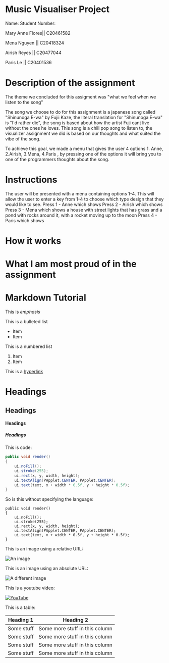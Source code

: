 # Music Visualiser Project

Name:			Student Number:  

Mary Anne Flores|| C20461582

Mena Nguyen		|| C20418324

Airish Reyes	|| C20477044

Paris Le		|| C20401536



# Description of the assignment
The theme we concluded for this assigment was "what we feel when we listen to the song" 


The song we choose to do for this assignment is a japanese song called "Shinunoga E-wa" by Fujii Kaze, the literal translation for "Shinunoga E-wa" is "I'd rather die", the song is based about how the artist Fuji cant live without the ones he loves. This song is a chill pop song to listen to, the visualizer assignment we did is based on our thoughts and what suited the vibe of the song.


To achieve this goal, we made a menu that gives the user 4 options 1. Anne, 2.Airish, 3.Mena, 4.Paris , by pressing one of the options it will bring you to one of the programmers thoughts about the song. 



# Instructions
The user will be presented with a menu containing options 1-4. This will allow the user to enter a key from 1-4 to choose which type design that they would like to see.
Press 1 - Anne which shows 
Press 2 - Airish which shows
Press 3 - Mena which shows a house with street lights that has grass and a pond with rocks around it, with a rocket moving up to the moon
Press 4 - Paris which shows 
# How it works

# What I am most proud of in the assignment

# Markdown Tutorial

This is *emphasis*

This is a bulleted list

- Item
- Item

This is a numbered list

1. Item
1. Item

This is a [hyperlink](http://bryanduggan.org)

# Headings
## Headings
#### Headings
##### Headings

This is code:

```Java
public void render()
{
	ui.noFill();
	ui.stroke(255);
	ui.rect(x, y, width, height);
	ui.textAlign(PApplet.CENTER, PApplet.CENTER);
	ui.text(text, x + width * 0.5f, y + height * 0.5f);
}
```

So is this without specifying the language:

```
public void render()
{
	ui.noFill();
	ui.stroke(255);
	ui.rect(x, y, width, height);
	ui.textAlign(PApplet.CENTER, PApplet.CENTER);
	ui.text(text, x + width * 0.5f, y + height * 0.5f);
}
```

This is an image using a relative URL:

![An image](images/p8.png)

This is an image using an absolute URL:

![A different image](https://bryanduggandotorg.files.wordpress.com/2019/02/infinite-forms-00045.png?w=595&h=&zoom=2)

This is a youtube video:

[![YouTube](http://img.youtube.com/vi/J2kHSSFA4NU/0.jpg)](https://www.youtube.com/watch?v=J2kHSSFA4NU)

This is a table:

| Heading 1 | Heading 2 |
|-----------|-----------|
|Some stuff | Some more stuff in this column |
|Some stuff | Some more stuff in this column |
|Some stuff | Some more stuff in this column |
|Some stuff | Some more stuff in this column |
